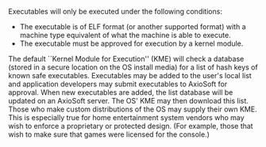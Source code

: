Executables will only be executed under the following conditions:
  * The executable is of ELF format (or another supported format) with a machine type equivalent of what the machine is able to execute.
  * The executable must be approved for execution by a kernel module.

The default ``Kernel Module for Execution'' (KME) will check a database (stored in a secure location on the OS install media) for a list of hash keys of known safe executables. Executables may be added to the user's local list and application developers may submit executables to AxioSoft for approval. When new executables are added, the list database will be updated on an AxioSoft server. The OS' KME may then download this list. Those who make custom distributions of the OS may supply their own KME. This is especially true for home entertainment system vendors who may wish to enforce a proprietary or protected design. (For example, those that wish to make sure that games were licensed for the console.)
